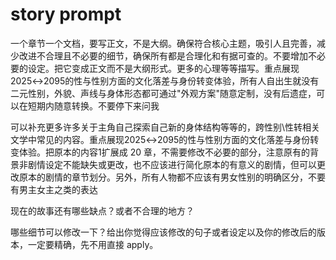 # story prompt

一个章节一个文档，要写正文，不是大纲。确保符合核心主题，吸引人且完善，减少改进不合理且不必要的细节，确保所有都是合理化和有据可查的。不要增加不必要的设定。把它变成正文而不是大纲形式。更多的心理等等描写。重点展现2025↔2095的性与性别方面的文化落差与身份转变体验，所有人自出生就没有二元性别，外貌、声线与身体形态都可通过"外观方案"随意定制，没有后遗症，可以在短期内随意转换。不要停下来问我



可以补充更多许多关于主角自己探索自己新的身体结构等等的，跨性别\性转相关文学中常见的内容。重点展现2025↔2095的性与性别方面的文化落差与身份转变体验。把原本的内容1扩展成 20 章，不需要修改不必要的部分，注意原有的背景非剧情设定不能缺失或更改，也不应该进行简化原本的有意义的剧情，但可以更改原本的剧情的章节划分。另外，所有人物都不应该有男女性别的明确区分，不要有男主女主之类的表达

现在的故事还有哪些缺点？或者不合理的地方？

哪些细节可以修改一下？给出你觉得应该修改的句子或者设定以及你的修改后的版本，一定要精确，先不用直接 apply。

